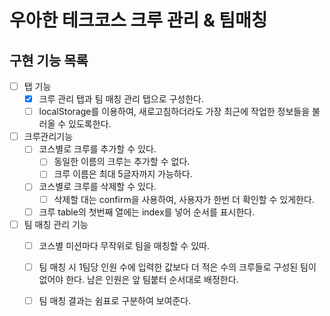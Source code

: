 # 우아한 테크코스 크루 관리 & 팀매칭



## 구현 기능 목록



- [ ] 탭 기능
  - [x] 크루 관리 탭과 팀 매칭 관리 탭으로 구성한다.
  - [ ] localStorage를 이용하여, 새로고침하더라도 가장 최근에 작업한 정보들을 불러올 수 있도록한다.
- [ ] 크루관리기능
  - [ ] 코스별로 크루를 추가할 수 있다.
    - [ ] 동일한 이름의 크루는 추가할 수 없다.
    - [ ] 크루 이름은 최대 5글자까지 가능하다.
  - [ ] 코스별로 크루를 삭제할 수 있다.
    - [ ] 삭제할 대는 confirm을 사용하여, 사용자가 한번 더 확인할 수 있게한다.
  - [ ] 크루 table의 첫번째 열에는 index를 넣어 순서를 표시한다.
- [ ] 팀 매칭 관리 기능
  - [ ] 코스별 미션마다 무작위로 팀을 매칭할 수 있따.
  - [ ] 팀 매칭 시 1팀당 인원 수에 입력한 값보다 더 적은 수의 크루들로 구성된 팀이 없어야 한다. 남은 인원은 앞 팀붙터 순서대로 배정한다.
  - [ ] 팀 매칭 결과는 쉼표로 구분하여 보여준다.

